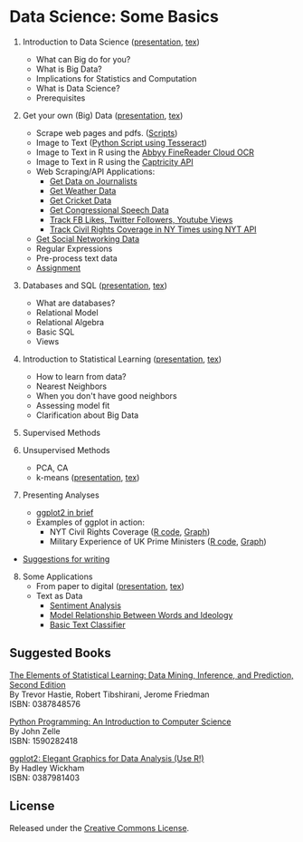 Data Science: Some Basics
==========================

 1. Introduction to Data Science ([presentation](ds1/ds1_present_web.pdf), [tex](ds1/ds1_web.tex))
    * What can Big do for you? 
    * What is Big Data? 
    * Implications for Statistics and Computation 
    * What is Data Science? 
    * Prerequisites
 
 2. Get your own (Big) Data ([presentation](ds2/ds2_present_web.pdf), [tex](ds2/ds2_web.tex))
    * Scrape web pages and pdfs. ([Scripts](https://github.com/soodoku/python-workshop)) 
    * Image to Text ([Python Script using Tesseract](https://github.com/soodoku/image-to-text))
    * Image to Text in R using the [Abbyy FineReader Cloud OCR](https://github.com/soodoku/abbyyR)
    * Image to Text in R using the [Captricity API](https://github.com/soodoku/captr)
    * Web Scraping/API Applications:
      - [Get Data on Journalists](https://github.com/soodoku/get-journalist-data)
      - [Get Weather Data](https://github.com/soodoku/get-weather-data)
      - [Get Cricket Data](https://github.com/soodoku/get-cricket-data)
      - [Get Congressional Speech Data](https://gist.github.com/soodoku/85d79275c5880f67b4cf)
      - [Track FB Likes, Twitter Followers, Youtube Views](https://github.com/soodoku/likes-followers-views)
      - [Track Civil Rights Coverage in NY Times using NYT API](https://github.com/soodoku/nyt-civil-rights)
    * [Get Social Networking Data](https://github.com/pablobarbera/social-media-workshop)
    * Regular Expressions
    * Pre-process text data
    * [Assignment](ds2/scraping_assignment_web.txt)
   
 3. Databases and SQL ([presentation](ds3/ds3_present_web.pdf), [tex](ds3/ds3_web.tex))
    * What are databases? 
    * Relational Model
    * Relational Algebra
    * Basic SQL
    * Views
 
 4. Introduction to Statistical Learning ([presentation](ds4/ds4_present_web.pdf), [tex](ds4/ds4_web.tex))
    * How to learn from data? 
    * Nearest Neighbors
    * When you don't have good neighbors
    * Assessing model fit
    * Clarification about Big Data

 5. Supervised Methods

 6. Unsupervised Methods
    * PCA, CA
    * k-means ([presentation](ds6/kmeans.pdf), [tex](ds6/kmeans.tex))

 7. Presenting Analyses
    * [ggplot2 in brief](graphs/ggplot2.md)
    * Examples of ggplot in action: 
      - NYT Civil Rights Coverage ([R code](https://github.com/soodoku/nyt-civil-rights/blob/master/plot.R), [Graph](https://github.com/soodoku/nyt-civil-rights/blob/master/nyt_aa.pdf))
      - Military Experience of UK Prime Ministers ([R code](https://github.com/soodoku/military-experience/blob/master/mil_plots.R), [Graph](https://github.com/soodoku/military-experience/blob/master/ukmil.pdf))
   - [Suggestions for writing](http://gbytes.gsood.com/on-writing/)

 8. Some Applications
    * From paper to digital ([presentation](app/PaperToDigital.pdf), [tex](app/PaperToDigital.tex))
    * Text as Data
      - [Sentiment Analysis](https://gist.github.com/soodoku/22e4cff2eb6a05be3c0d)
      - [Model Relationship Between Words and Ideology](https://github.com/soodoku/speech-learn)
      - [Basic Text Classifier](https://gist.github.com/soodoku/e34dbe0219b0f00a74d5)
      
Suggested Books
--------------------

[The Elements of Statistical Learning: Data Mining, Inference, and Prediction, Second Edition](http://www.amazon.com/The-Elements-Statistical-Learning-Prediction/dp/0387848576)    
By Trevor Hastie, Robert Tibshirani, Jerome Friedman  
ISBN: 0387848576

[Python Programming: An Introduction to Computer Science](http://www.amazon.com/Python-Programming-Introduction-Computer-Science/dp/1887902996)    
By John Zelle  
ISBN: 1590282418

[ggplot2: Elegant Graphics for Data Analysis (Use R!)](http://www.amazon.com/ggplot2-Elegant-Graphics-Data-Analysis/dp/0387981403)    
By Hadley Wickham  
ISBN: 0387981403

License
--------------------
Released under the [Creative Commons License](License.md).
